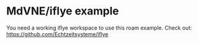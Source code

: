 # MdVNE/iflye example

You need a working iflye workspace to use this roam example. 
Check out: https://github.com/Echtzeitsysteme/iflye
